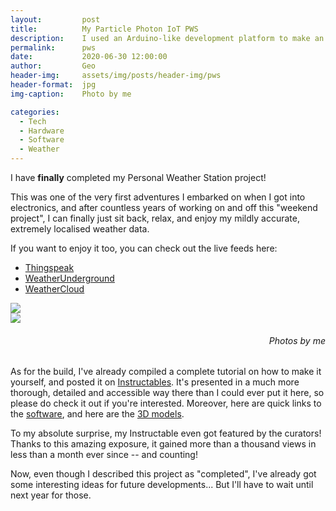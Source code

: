 ```yaml
---
layout:         post
title:          My Particle Photon IoT PWS
description:    I used an Arduino-like development platform to make an internet-connected Personal Weather Station from scratch. Here's everything
permalink:      pws
date:           2020-06-30 12:00:00
author:         Geo
header-img:     assets/img/posts/header-img/pws
header-format:  jpg
img-caption:    Photo by me

categories:
  - Tech
  - Hardware
  - Software
  - Weather
---
```


I have **finally** completed my Personal Weather Station project!

This was one of the very first adventures I embarked on when I got into electronics, and after countless years of working on and off this "weekend project", I can finally just sit back, relax, and enjoy my mildly accurate, extremely localised weather data.

<div class="inner-wrapper">
  <div class="sm-1-col lg-3-col pull-left">
    <p>If you want to enjoy it too, you can check out the live feeds here:</p>
    <ul>
      <li><a href="https://thingspeak.com/channels/920701">Thingspeak</a></li>
      <li><a href="https://www.wunderground.com/dashboard/pws/IGENOA2776">WeatherUnderground</a></li>
      <li><a href="https://app.weathercloud.net/d0746983513#profile">WeatherCloud</a></li>
    </ul>
  </div>
  <div class="sm-1-col lg-3-col pull-center">
    <img src="assets/img/posts/2020-06-30/1.jpg">
  </div>
  <div class="sm-1-col lg-3-col pull-right">
    <img src="assets/img/posts/2020-06-30/2.jpg">
    <h6 style="text-align: right"><i>Photos by me</i></h6>
  </div>
</div>

As for the build, I've already compiled a complete tutorial on how to make it yourself, and posted it on [Instructables](https://www.instructables.com/id/Particle-Photon-IoT-Personal-Weather-Station).
It's presented in a much more thorough, detailed and accessible way there than I could ever put it here, so please do check it out if you're interested.
Moreover, here are quick links to the [software](https://github.com/ciakkig/pws), and here are the [3D models](https://www.thingiverse.com/thing:4435632).

To my absolute surprise, my Instructable even got featured by the curators!
Thanks to this amazing exposure, it gained more than a thousand views in less than a month ever since -- and counting!

Now, even though I described this project as "completed", I've already got some interesting ideas for future developments...
But I'll have to wait until next year for those.
